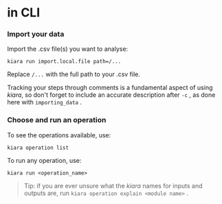 # in CLI

### Import your data

Import the .csv file(s) you want to analyse:

```⏎
kiara run import.local.file path=/...
```

Replace `/...` with the full path to your .csv file.   &#x20;

Tracking your steps through comments is a fundamental aspect of using _kiara_, so don't forget to include an accurate description after `-c` , as done here with `importing_data` .

### Choose and run an operation

To see the operations available, use:

```
kiara operation list
```

To run any operation, use:&#x20;

```
kiara run <operation_name>
```

> Tip: if you are ever unsure what the _kiara_ names for inputs and outputs are, run `kiara operation explain <module name>` .
